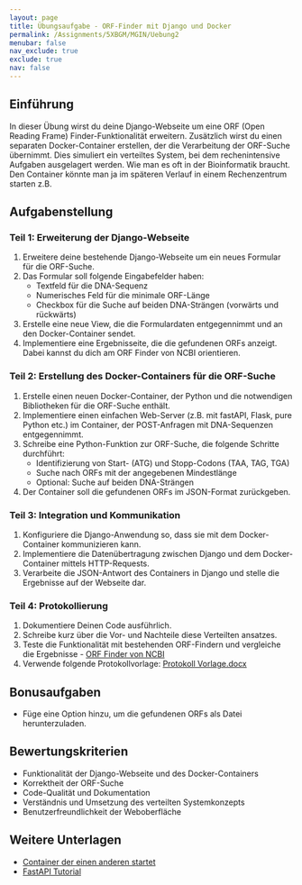 ```yaml
---
layout: page
title: Übungsaufgabe - ORF-Finder mit Django und Docker
permalink: /Assignments/5XBGM/MGIN/Uebung2
menubar: false
nav_exclude: true
exclude: true
nav: false
---
```



## Einführung
In dieser Übung wirst du deine Django-Webseite um eine ORF (Open Reading Frame) Finder-Funktionalität erweitern. Zusätzlich wirst du einen separaten Docker-Container erstellen, der die Verarbeitung der ORF-Suche übernimmt. Dies simuliert ein verteiltes System, bei dem rechenintensive Aufgaben ausgelagert werden. Wie man es oft in der Bioinformatik braucht. Den Container könnte man ja im späteren Verlauf in einem Rechenzentrum starten z.B. 

## Aufgabenstellung

### Teil 1: Erweiterung der Django-Webseite
1. Erweitere deine bestehende Django-Webseite um ein neues Formular für die ORF-Suche.
2. Das Formular soll folgende Eingabefelder haben:
   - Textfeld für die DNA-Sequenz
   - Numerisches Feld für die minimale ORF-Länge
   - Checkbox für die Suche auf beiden DNA-Strängen (vorwärts und rückwärts)
3. Erstelle eine neue View, die die Formulardaten entgegennimmt und an den Docker-Container sendet.
4. Implementiere eine Ergebnisseite, die die gefundenen ORFs anzeigt. Dabei kannst du dich am ORF Finder von NCBI orientieren.

### Teil 2: Erstellung des Docker-Containers für die ORF-Suche
1. Erstelle einen neuen Docker-Container, der Python und die notwendigen Bibliotheken für die ORF-Suche enthält.
2. Implementiere einen einfachen Web-Server (z.B. mit fastAPI, Flask, pure Python etc.) im Container, der POST-Anfragen mit DNA-Sequenzen entgegennimmt.
3. Schreibe eine Python-Funktion zur ORF-Suche, die folgende Schritte durchführt:
   - Identifizierung von Start- (ATG) und Stopp-Codons (TAA, TAG, TGA)
   - Suche nach ORFs mit der angegebenen Mindestlänge
   - Optional: Suche auf beiden DNA-Strängen
4. Der Container soll die gefundenen ORFs im JSON-Format zurückgeben.

### Teil 3: Integration und Kommunikation
1. Konfiguriere die Django-Anwendung so, dass sie mit dem Docker-Container kommunizieren kann.
2. Implementiere die Datenübertragung zwischen Django und dem Docker-Container mittels HTTP-Requests.
3. Verarbeite die JSON-Antwort des Containers in Django und stelle die Ergebnisse auf der Webseite dar.

### Teil 4: Protokollierung
1. Dokumentiere Deinen Code ausführlich.
2. Schreibe kurz über die Vor- und Nachteile diese Verteilten ansatzes. 
3. Teste die Funktionalität mit bestehenden ORF-Findern und vergleiche die Ergebnisse
        - [ORF Finder von NCBI](https://www.ncbi.nlm.nih.gov/orffinder/)
4. Verwende folgende Protokollvorlage: [Protokoll Vorlage.docx](/TeachingMaterials/General/Protokoll%20Vorlage.docx)

## Bonusaufgaben
- Füge eine Option hinzu, um die gefundenen ORFs als Datei herunterzuladen.


## Bewertungskriterien
- Funktionalität der Django-Webseite und des Docker-Containers
- Korrektheit der ORF-Suche
- Code-Qualität und Dokumentation
- Verständnis und Umsetzung des verteilten Systemkonzepts
- Benutzerfreundlichkeit der Weboberfläche

## Weitere Unterlagen

- [Container der einen anderen startet](https://stackoverflow.com/a/39470462/17996814)
- [FastAPI Tutorial](https://fastapi.tiangolo.com/tutorial/first-steps/)
